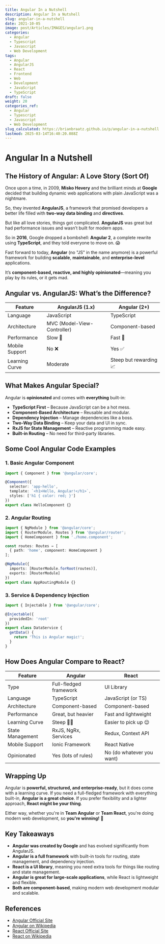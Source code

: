 ```yaml
---
title: Angular In a Nutshell
description: Angular In a Nutshell
slug: angular-in-a-nutshell
date: 2021-10-05
image: post/Articles/IMAGES/angular1.png
categories:
  - Angular
  - Typescript
  - Javascript
  - Web Development
tags:
  - Angular
  - AngularJS
  - React
  - Frontend
  - Web
  - Development
  - JavaScript
  - TypeScript
draft: false
weight: 20
categories_ref:
  - Angular
  - Typescript
  - Javascript
  - Web Development
slug_calculated: https://brianbraatz.github.io/p/angular-in-a-nutshell
lastmod: 2025-03-14T16:40:20.088Z
---
```

# Angular In a Nutshell

## The History of Angular: A Love Story (Sort Of)

Once upon a time, in 2009, **Misko Hevery** and the brilliant minds at **Google** decided that building dynamic web applications with plain JavaScript was a nightmare.

So, they invented **AngularJS**, a framework that promised developers a better life filled with **two-way data binding** and **directives**.

But like all love stories, things got complicated. **AngularJS** was great but had performance issues and wasn’t built for modern apps.

So in **2016**, Google dropped a bombshell: **Angular 2**, a complete rewrite using **TypeScript**, and they told everyone to move on. 😱

Fast forward to today, **Angular** (no "JS" in the name anymore) is a powerful framework for building **scalable**, **maintainable**, and **enterprise-level** applications.

It’s **component-based, reactive, and highly opinionated**—meaning you play by its rules, or it gets mad.

## Angular vs. AngularJS: What’s the Difference?

| Feature        | AngularJS (1.x)             | Angular (2+)           |
| -------------- | --------------------------- | ---------------------- |
| Language       | JavaScript                  | TypeScript             |
| Architecture   | MVC (Model-View-Controller) | Component-based        |
| Performance    | Slow 🐢                     | Fast 🚀                |
| Mobile Support | No ❌                        | Yes ✅                  |
| Learning Curve | Moderate                    | Steep but rewarding 📈 |

## What Makes Angular Special?

Angular is **opinionated** and comes with **everything** built-in:

* **TypeScript First** – Because JavaScript can be a hot mess.
* **Component-Based Architecture** – Reusable and modular.
* **Dependency Injection** – Manage dependencies like a boss.
* **Two-Way Data Binding** – Keep your data and UI in sync.
* **RxJS for State Management** – Reactive programming made easy.
* **Built-in Routing** – No need for third-party libraries.

## Some Cool Angular Code Examples

### 1. Basic Angular Component

```typescript
import { Component } from '@angular/core';

@Component({
  selector: 'app-hello',
  template: `<h1>Hello, Angular!</h1>`,
  styles: ['h1 { color: red; }']
})
export class HelloComponent {}
```

### 2. Angular Routing

```typescript
import { NgModule } from '@angular/core';
import { RouterModule, Routes } from '@angular/router';
import { HomeComponent } from './home.component';

const routes: Routes = [
  { path: 'home', component: HomeComponent }
];

@NgModule({
  imports: [RouterModule.forRoot(routes)],
  exports: [RouterModule]
})
export class AppRoutingModule {}
```

### 3. Service & Dependency Injection

```typescript
import { Injectable } from '@angular/core';

@Injectable({
  providedIn: 'root'
})
export class DataService {
  getData() {
    return 'This is Angular magic!';
  }
}
```

## How Does Angular Compare to React?

| Feature          | Angular                | React                     |
| ---------------- | ---------------------- | ------------------------- |
| Type             | Full-fledged framework | UI Library                |
| Language         | TypeScript             | JavaScript (or TS)        |
| Architecture     | Component-based        | Component-based           |
| Performance      | Great, but heavier     | Fast and lightweight      |
| Learning Curve   | Steep 😵‍💫            | Easier to pick up 😌      |
| State Management | RxJS, NgRx, Services   | Redux, Context API        |
| Mobile Support   | Ionic Framework        | React Native              |
| Opinionated      | Yes (lots of rules)    | No (do whatever you want) |

## Wrapping Up

Angular is **powerful, structured, and enterprise-ready**, but it does come with a learning curve. If you need a full-fledged framework with everything built-in, **Angular is a great choice**. If you prefer flexibility and a lighter approach, **React might be your thing**.

Either way, whether you're in **Team Angular** or **Team React**, you're doing modern web development, so **you're winning!** 🎉

## Key Takeaways

* **Angular was created by Google** and has evolved significantly from AngularJS.
* **Angular is a full framework** with built-in tools for routing, state management, and dependency injection.
* **React is a UI library**, meaning you need extra tools for things like routing and state management.
* **Angular is great for large-scale applications**, while React is lightweight and flexible.
* **Both are component-based**, making modern web development modular and scalable.

## References

* [Angular Official Site](https://angular.io/)
* [Angular on Wikipedia](https://en.wikipedia.org/wiki/Angular_\(web_framework\))
* [React Official Site](https://react.dev/)
* [React on Wikipedia](https://en.wikipedia.org/wiki/React_\(software\))
